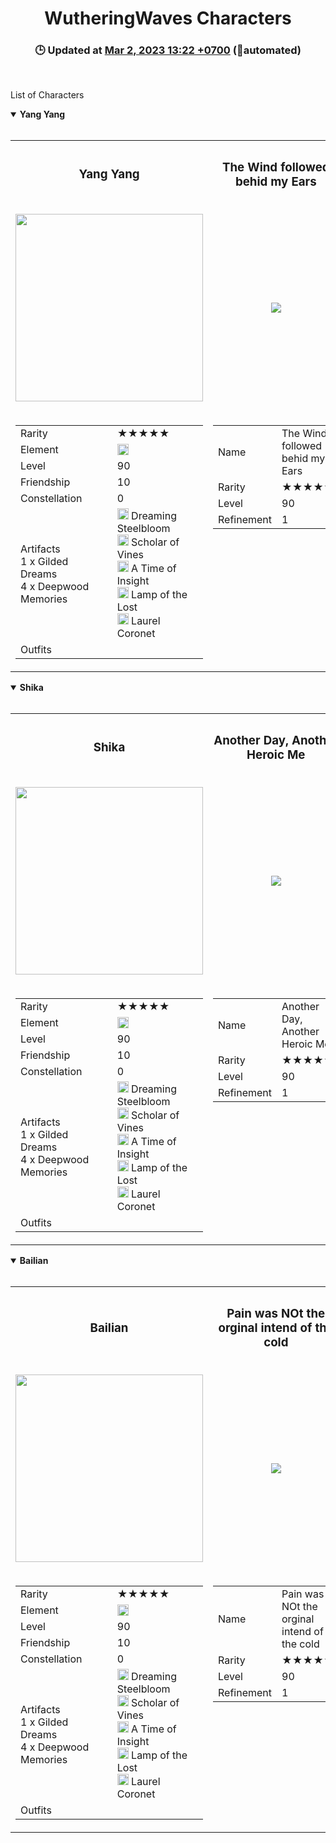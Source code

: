 <h1 align="center">WutheringWaves Characters</h1>
<h3 align="center">
  🕒 Updated at <u>Mar 2, 2023 13:22 +0700</u> (🤖automated)
</h3>
<br />

  List of Characters

<details open>
  <summary><b>Yang Yang</b></summary>
  <br />
  <table>
    <tr>
      <th><h3 align="center">Yang Yang</h3></th>
      <th><h3 align="center">The Wind followed behid my Ears</h3></th>
    </tr>
    <tr>
      <td>
        <p align="center">
          <img
            src="https://github.com/Arash10Abbasi/WutheringWaves-ir/blob/main/Images/rw1.736e7979.png"
            width="300" height="300"
          />
        </p>
      </td>
      <td>
        <p align="center">
          <img
            src="https://github.com/Arash10Abbasi/WutheringWaves-ir/blob/main/Images/head-active.ee239036.png"
          />
        </p>
      </td>
    </tr>
    <tr>
      <td>
        <table>
          <tr>
            <td>Rarity</td>
            <td>★★★★★</td>
          </tr>
          <tr>
            <td>Element</td>
            <td>
              <img
                src="https://github.com/Arash10Abbasi/WutheringWaves-ir/blob/main/Images/camp2-active.86837ac0.png"
                ,
                height="18"
              />
            </td>
          </tr>
          <tr>
            <td>Level</td>
            <td>90</td>
          </tr>
          <tr>
            <td>Friendship</td>
            <td>10</td>
          </tr>
          <tr>
            <td>Constellation</td>
            <td>0</td>
          </tr>
          <tr>
            <td>
              Artifacts<br />1 x Gilded Dreams<br />4 x Deepwood Memories<br />
            </td>
            <td>
              <img
                src="https://upload-os-bbs.mihoyo.com/game_record/genshin/equip/UI_RelicIcon_15026_4.png"
                ,
                height="18"
              />
              Dreaming Steelbloom<br /><img
                src="https://upload-os-bbs.mihoyo.com/game_record/genshin/equip/UI_RelicIcon_15025_2.png"
                ,
                height="18"
              />
              Scholar of Vines<br /><img
                src="https://upload-os-bbs.mihoyo.com/game_record/genshin/equip/UI_RelicIcon_15025_5.png"
                ,
                height="18"
              />
              A Time of Insight<br /><img
                src="https://upload-os-bbs.mihoyo.com/game_record/genshin/equip/UI_RelicIcon_15025_1.png"
                ,
                height="18"
              />
              Lamp of the Lost<br /><img
                src="https://upload-os-bbs.mihoyo.com/game_record/genshin/equip/UI_RelicIcon_15025_3.png"
                ,
                height="18"
              />
              Laurel Coronet<br />
            </td>
          </tr>
          <tr>
            <td>Outfits</td>
            <td></td>
          </tr>
        </table>
      </td>
      <td valign="top">
        <table>
          <tr>
            <td>Name</td>
            <td>The Wind followed behid my Ears</td>
          </tr>
          <tr>
            <td>Rarity</td>
            <td>★★★★★</td>
          </tr>
          <tr>
            <td>Level</td>
            <td>90</td>
          </tr>
          <tr>
            <td>Refinement</td>
            <td>1</td>
          </tr>
        </table>
      </td>
    </tr>
  </table>
</details>

<details open>
  <summary><b>Shika</b></summary>
  <br />
  <table>
    <tr>
      <th><h3 align="center">Shika</h3></th>
      <th><h3 align="center">Another Day, Another Heroic Me</h3></th>
    </tr>
    <tr>
      <td>
        <p align="center">
          <img
            src="https://github.com/Arash10Abbasi/WutheringWaves-ir/blob/main/Images/rw3.22ccf032.png"
            width="300" height="300"
          />
        </p>
      </td>
      <td>
        <p align="center">
          <img
            src="https://github.com/Arash10Abbasi/WutheringWaves-ir/blob/main/Images/head3.a0959c9f.png"
          />
        </p>
      </td>
    </tr>
    <tr>
      <td>
        <table>
          <tr>
            <td>Rarity</td>
            <td>★★★★★</td>
          </tr>
          <tr>
            <td>Element</td>
            <td>
              <img
                src="https://github.com/Arash10Abbasi/WutheringWaves-ir/blob/main/Images/camp2-active.86837ac0.png"
                ,
                height="18"
              />
            </td>
          </tr>
          <tr>
            <td>Level</td>
            <td>90</td>
          </tr>
          <tr>
            <td>Friendship</td>
            <td>10</td>
          </tr>
          <tr>
            <td>Constellation</td>
            <td>0</td>
          </tr>
          <tr>
            <td>
              Artifacts<br />1 x Gilded Dreams<br />4 x Deepwood Memories<br />
            </td>
            <td>
              <img
                src="https://upload-os-bbs.mihoyo.com/game_record/genshin/equip/UI_RelicIcon_15026_4.png"
                ,
                height="18"
              />
              Dreaming Steelbloom<br /><img
                src="https://upload-os-bbs.mihoyo.com/game_record/genshin/equip/UI_RelicIcon_15025_2.png"
                ,
                height="18"
              />
              Scholar of Vines<br /><img
                src="https://upload-os-bbs.mihoyo.com/game_record/genshin/equip/UI_RelicIcon_15025_5.png"
                ,
                height="18"
              />
              A Time of Insight<br /><img
                src="https://upload-os-bbs.mihoyo.com/game_record/genshin/equip/UI_RelicIcon_15025_1.png"
                ,
                height="18"
              />
              Lamp of the Lost<br /><img
                src="https://upload-os-bbs.mihoyo.com/game_record/genshin/equip/UI_RelicIcon_15025_3.png"
                ,
                height="18"
              />
              Laurel Coronet<br />
            </td>
          </tr>
          <tr>
            <td>Outfits</td>
            <td></td>
          </tr>
        </table>
      </td>
      <td valign="top">
        <table>
          <tr>
            <td>Name</td>
            <td>Another Day, Another Heroic Me</td>
          </tr>
          <tr>
            <td>Rarity</td>
            <td>★★★★★</td>
          </tr>
          <tr>
            <td>Level</td>
            <td>90</td>
          </tr>
          <tr>
            <td>Refinement</td>
            <td>1</td>
          </tr>
        </table>
      </td>
    </tr>
  </table>
</details>

<details open>
  <summary><b>Bailian</b></summary>
  <br />
  <table>
    <tr>
      <th><h3 align="center">Bailian</h3></th>
      <th><h3 align="center">Pain was NOt the orginal intend of the cold</h3></th>
    </tr>
    <tr>
      <td>
        <p align="center">
          <img
            src="https://github.com/Arash10Abbasi/WutheringWaves-ir/blob/main/Images/rw2.bbadd72d.png"
            width="300" height="300"
          />
        </p>
      </td>
      <td>
        <p align="center">
          <img
            src="https://github.com/Arash10Abbasi/WutheringWaves-ir/blob/main/Images/head2.91528759.png"
          />
        </p>
      </td>
    </tr>
    <tr>
      <td>
        <table>
          <tr>
            <td>Rarity</td>
            <td>★★★★★</td>
          </tr>
          <tr>
            <td>Element</td>
            <td>
              <img
                src="https://github.com/Arash10Abbasi/WutheringWaves-ir/blob/main/Images/camp2-active.86837ac0.png"
                ,
                height="18"
              />
            </td>
          </tr>
          <tr>
            <td>Level</td>
            <td>90</td>
          </tr>
          <tr>
            <td>Friendship</td>
            <td>10</td>
          </tr>
          <tr>
            <td>Constellation</td>
            <td>0</td>
          </tr>
          <tr>
            <td>
              Artifacts<br />1 x Gilded Dreams<br />4 x Deepwood Memories<br />
            </td>
            <td>
              <img
                src="https://upload-os-bbs.mihoyo.com/game_record/genshin/equip/UI_RelicIcon_15026_4.png"
                ,
                height="18"
              />
              Dreaming Steelbloom<br /><img
                src="https://upload-os-bbs.mihoyo.com/game_record/genshin/equip/UI_RelicIcon_15025_2.png"
                ,
                height="18"
              />
              Scholar of Vines<br /><img
                src="https://upload-os-bbs.mihoyo.com/game_record/genshin/equip/UI_RelicIcon_15025_5.png"
                ,
                height="18"
              />
              A Time of Insight<br /><img
                src="https://upload-os-bbs.mihoyo.com/game_record/genshin/equip/UI_RelicIcon_15025_1.png"
                ,
                height="18"
              />
              Lamp of the Lost<br /><img
                src="https://upload-os-bbs.mihoyo.com/game_record/genshin/equip/UI_RelicIcon_15025_3.png"
                ,
                height="18"
              />
              Laurel Coronet<br />
            </td>
          </tr>
          <tr>
            <td>Outfits</td>
            <td></td>
          </tr>
        </table>
      </td>
      <td valign="top">
        <table>
          <tr>
            <td>Name</td>
            <td>Pain was NOt the orginal intend of the cold</td>
          </tr>
          <tr>
            <td>Rarity</td>
            <td>★★★★★</td>
          </tr>
          <tr>
            <td>Level</td>
            <td>90</td>
          </tr>
          <tr>
            <td>Refinement</td>
            <td>1</td>
          </tr>
        </table>
      </td>
    </tr>
  </table>
</details>
